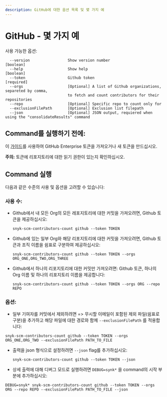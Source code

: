 ```yaml
---
description: GitHub에 대한 옵션 목록 및 몇 가지 예
---
```


# GitHub - 몇 가지 예

사용 가능한 옵션:

```
  --version                 Show version number                        [boolean]
  --help                    Show help                                  [boolean]
  --token                   Github token                               [required]
  --orgs                    [Optional] A list of Github organizations, separeted by comma, 
                            to fetch and count contributors for their repositories              
  --repo                    [Optional] Specific repo to count only for
  --exclusionFilePath       [Optional] Exclusion list filepath
  --json                    [Optional] JSON output, requiered when using the "consolidateResults" command
```

## **Command를 실행하기 전에**:

이 [가이드](https://docs.github.com/en/authentication/keeping-your-account-and-data-secure/creating-a-personal-access-token)를 사용하여 GitHub Enterprise 토큰을 가져오거나 새 토큰을 만드십시오.

**주의:** 토큰에 리포지토리에 대한 읽기 권한이 있는지 확인하십시오.

## Command 실행

다음과 같은 수준의 사용 및 옵션을 고려할 수 있습니다:

### 사용 수:

*   Github에서 내 모든 Org의 모든 레포지토리에 대한 커밋을 가져오려면, Github 토큰을 제공하십시오:

    ```
    snyk-scm-contributors-count github --token TOKEN
    ```
*   Github에 있는 일부 Org와 해당 리포지토리에 대한 커밋을 가져오려면, Github 토큰과 조직 이름을 쉼표로 구분하여 제공하십시오:

    ```
    snyk-scm-contributors-count github --token TOKEN --orgs ORG_ONE,ORG_TWO,ORG_THREE
    ```
*   Github에서 하나의 리포지토리에 대한 커밋만 가져오려면: Github 토큰, 하나의 Org 이름 및 하나의 리포지토리 이름을 제공합니다:

    ```
    snyk-scm-contributors-count github --token TOKEN --orgs ORG --repo REPO
    ```

### 옵션:

* 일부 기여자를 커밋에서 제외하려면 => 무시할 이메일이 포함된 제외 파일(쉼표로 구분)을 추가하고 해당 파일에 대한 경로와 함께 `--exclusionFilePath` 를 적용합니다:

```
snyk-scm-contributors-count github --token TOKEN --orgs ORG_ONE,ORG_TWO --exclusionFilePath PATH_TO_FILE
```

*   출력을 json 형식으로 설정하려면 `--json` flag를 추가하십시오:

    ```
    snyk-scm-contributors-count github --token TOKEN --json
    ```
* 상세 출력에 대해 디버그 모드로 실행하려면 `DEBUG=synk*` 을 command의 시작 부분에 추가하십시오:

```
DEBUG=snyk* snyk-scm-contributors-count github --token TOKEN --orgs ORG --repo REPO --exclusionFilePath PATH_TO_FILE --json
```
